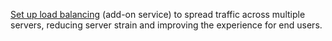 [Set up load balancing](https://developers.cloudflare.com/load-balancing/) (add-on service) to spread traffic across multiple servers, reducing server strain and improving the experience for end users.